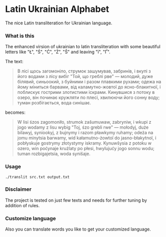 # Latin Ukrainian Alphabet
The nice Latin transliteration for Ukrainian language.

### What is this
The enhanced virsion of ukrainian to latin transliteration with some beautiful letters like "Ł", "Ś", "Ć", "Ż", "Š" and leaving "ї", "Ґ".

The text:
> В лісі щось загомоніло, струмок зашумував, забринів, і вкупі з його водами з лісу вибіг "Той, що греблі рве" — молодий, дуже білявий, синьоокий, з буйними і разом плавкими рухами; одежа на йому міниться барвами, від каламутно-жовтої до ясно-блакитної, і поблискує гострими злотистими іскрами. Кинувшися з потоку в озеро, він починає кружляти по плесі, хвилюючи його сонну воду; туман розбігається, вода синішає.

becomes:

> W lisi śzos zagomoniło, strumok zašumuwaw, zabryniw, i wkupi z jogo wodamy z lisu wybig "Toj, śzo grebli rwe" — mołodyj, duże bilawyj, syniookyj, z bujnymy i razom pławkymy ruhamy; odeża na jomu minytsia barwamy, wid kałamutno-żowtoї do jasno-błakytnoї, i pobłyskuje gostrymy złotystymy iskramy. Kynuwšysia z potoku w ozero, win poćynaje krużlaty po płesi, hwylujućy jogo sonnu wodu; tuman rozbigajetsia, woda synišaje.

### Usage
```
./translit src.txt output.txt
```

### Disclaimer
The project is tested on just few texts and needs for further tuning by addition of rules.

### Customize language
Also you can translate words you like to get your customized language.
